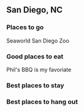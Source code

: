 ## San Diego, NC

### Places to go
Seaworld
San Diego Zoo

### Good places to eat
Phil's BBQ is my favoriate

### Best places to stay

### Best places to hang out
